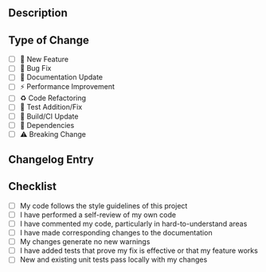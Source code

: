 ## Description
<!-- Provide a brief description of the changes in this PR -->

## Type of Change
<!-- Please select one or more that apply -->
- [ ] 🚀 New Feature
- [ ] 🐛 Bug Fix
- [ ] 📝 Documentation Update
- [ ] ⚡ Performance Improvement
- [ ] ♻️ Code Refactoring
- [ ] 🧪 Test Addition/Fix
- [ ] 🔧 Build/CI Update
- [ ] 🤖 Dependencies
- [ ] ⚠️ Breaking Change

## Changelog Entry
<!--
Write a short description for the changelog here. This will be automatically added to the CHANGELOG.md.
Example for a feature: "Added support for Firefox browser in BrowserManager"
Example for a bug fix: "Fixed issue where navigation actions would time out on slow connections"
Leave empty if you don't want an entry in the changelog.
-->

## Checklist
- [ ] My code follows the style guidelines of this project
- [ ] I have performed a self-review of my own code
- [ ] I have commented my code, particularly in hard-to-understand areas
- [ ] I have made corresponding changes to the documentation
- [ ] My changes generate no new warnings
- [ ] I have added tests that prove my fix is effective or that my feature works
- [ ] New and existing unit tests pass locally with my changes
